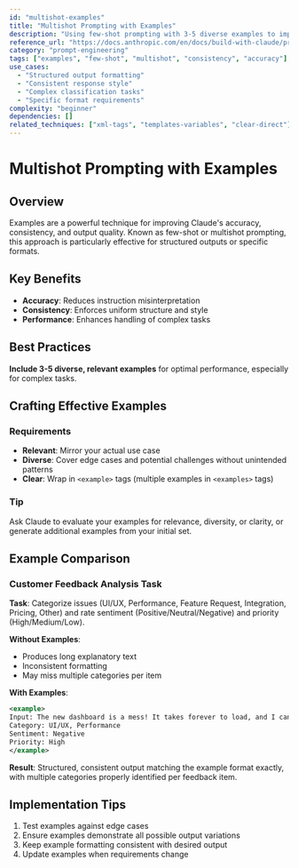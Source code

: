 ```yaml
---
id: "multishot-examples"
title: "Multishot Prompting with Examples"
description: "Using few-shot prompting with 3-5 diverse examples to improve accuracy, consistency, and output quality"
reference_url: "https://docs.anthropic.com/en/docs/build-with-claude/prompt-engineering/use-examples"
category: "prompt-engineering"
tags: ["examples", "few-shot", "multishot", "consistency", "accuracy"]
use_cases:
  - "Structured output formatting"
  - "Consistent response style"
  - "Complex classification tasks"
  - "Specific format requirements"
complexity: "beginner"
dependencies: []
related_techniques: ["xml-tags", "templates-variables", "clear-direct"]
---
```


# Multishot Prompting with Examples

## Overview

Examples are a powerful technique for improving Claude's accuracy, consistency, and output quality.
Known as few-shot or multishot prompting, this approach is particularly effective for structured
outputs or specific formats.

## Key Benefits

- **Accuracy**: Reduces instruction misinterpretation
- **Consistency**: Enforces uniform structure and style
- **Performance**: Enhances handling of complex tasks

## Best Practices

**Include 3-5 diverse, relevant examples** for optimal performance, especially for complex tasks.

## Crafting Effective Examples

### Requirements

- **Relevant**: Mirror your actual use case
- **Diverse**: Cover edge cases and potential challenges without unintended patterns
- **Clear**: Wrap in `<example>` tags (multiple examples in `<examples>` tags)

### Tip

Ask Claude to evaluate your examples for relevance, diversity, or clarity, or generate additional
examples from your initial set.

## Example Comparison

### Customer Feedback Analysis Task

**Task**: Categorize issues (UI/UX, Performance, Feature Request, Integration, Pricing, Other) and
rate sentiment (Positive/Neutral/Negative) and priority (High/Medium/Low).

**Without Examples**:

- Produces long explanatory text
- Inconsistent formatting
- May miss multiple categories per item

**With Examples**:

```xml
<example>
Input: The new dashboard is a mess! It takes forever to load, and I can't find the export button. Fix this ASAP!
Category: UI/UX, Performance
Sentiment: Negative
Priority: High
</example>
```

**Result**: Structured, consistent output matching the example format exactly, with multiple
categories properly identified per feedback item.

## Implementation Tips

1. Test examples against edge cases
2. Ensure examples demonstrate all possible output variations
3. Keep example formatting consistent with desired output
4. Update examples when requirements change

